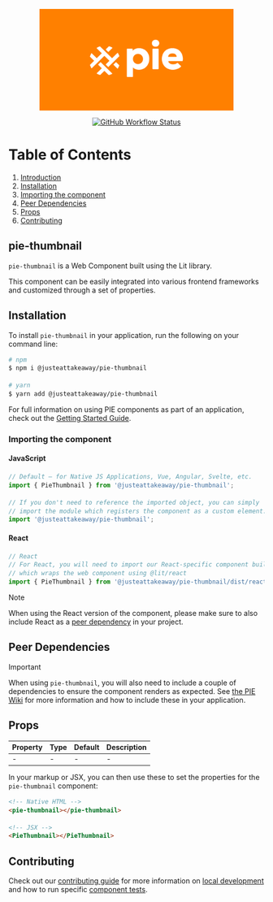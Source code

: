 <p align="center">
  <img align="center" src="../../../readme_image.png" height="200" alt="">
</p>

<p align="center">
  <a href="https://www.npmjs.com/@justeattakeaway/pie-thumbnail">
    <img alt="GitHub Workflow Status" src="https://img.shields.io/npm/v/@justeattakeaway/pie-thumbnail.svg">
  </a>
</p>

# Table of Contents

1. [Introduction](#pie-thumbnail)
2. [Installation](#installation)
3. [Importing the component](#importing-the-component)
4. [Peer Dependencies](#peer-dependencies)
5. [Props](#props)
6. [Contributing](#contributing)

## pie-thumbnail

`pie-thumbnail` is a Web Component built using the Lit library.

This component can be easily integrated into various frontend frameworks and customized through a set of properties.


## Installation

To install `pie-thumbnail` in your application, run the following on your command line:

```bash
# npm
$ npm i @justeattakeaway/pie-thumbnail

# yarn
$ yarn add @justeattakeaway/pie-thumbnail
```

For full information on using PIE components as part of an application, check out the [Getting Started Guide](https://github.com/justeattakeaway/pie/wiki/Getting-started-with-PIE-Web-Components).


### Importing the component

#### JavaScript
```js
// Default – for Native JS Applications, Vue, Angular, Svelte, etc.
import { PieThumbnail } from '@justeattakeaway/pie-thumbnail';

// If you don't need to reference the imported object, you can simply
// import the module which registers the component as a custom element.
import '@justeattakeaway/pie-thumbnail';
```

#### React
```js
// React
// For React, you will need to import our React-specific component build
// which wraps the web component using ​@lit/react
import { PieThumbnail } from '@justeattakeaway/pie-thumbnail/dist/react';
```

> [!NOTE]
> When using the React version of the component, please make sure to also
> include React as a [peer dependency](#peer-dependencies) in your project.


## Peer Dependencies

> [!IMPORTANT]
> When using `pie-thumbnail`, you will also need to include a couple of dependencies to ensure the component renders as expected. See [the PIE Wiki](https://github.com/justeattakeaway/pie/wiki/Getting-started-with-PIE-Web-Components#expected-dependencies) for more information and how to include these in your application.


## Props

| Property | Type | Default | Description |
|---|---|---|---|
| - | - | - | - |

In your markup or JSX, you can then use these to set the properties for the `pie-thumbnail` component:

```html
<!-- Native HTML -->
<pie-thumbnail></pie-thumbnail>

<!-- JSX -->
<PieThumbnail></PieThumbnail>
```

## Contributing

Check out our [contributing guide](https://github.com/justeattakeaway/pie/wiki/Contributing-Guide) for more information on [local development](https://github.com/justeattakeaway/pie/wiki/Contributing-Guide#local-development) and how to run specific [component tests](https://github.com/justeattakeaway/pie/wiki/Contributing-Guide#testing).